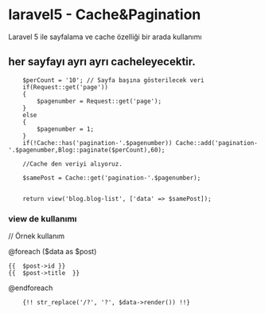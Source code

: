 # laravel5 - Cache&Pagination
Laravel 5 ile sayfalama ve cache özelliği bir arada kullanımı

## her sayfayı ayrı ayrı cacheleyecektir.

        $perCount = '10'; // Sayfa başına gösterilecek veri
        if(Request::get('page'))
        {
            $pagenumber = Request::get('page');
        }
        else
        {
            $pagenumber = 1;
        }
        if(!Cache::has('pagination-'.$pagenumber)) Cache::add('pagination-'.$pagenumber,Blog::paginate($perCount),60);
        
        //Cache den veriyi alıyoruz.
        
        $samePost = Cache::get('pagination-'.$pagenumber);


        return view('blog.blog-list', ['data' => $samePost]);
        

### view de kullanımı
  
  // Örnek kullanım
  
  @foreach ($data as $post)
    
    {{  $post->id }}
    {{  $post->title  }}
  
  @endforeach


 <!-- pagination-->
        {!! str_replace('/?', '?', $data->render()) !!}
